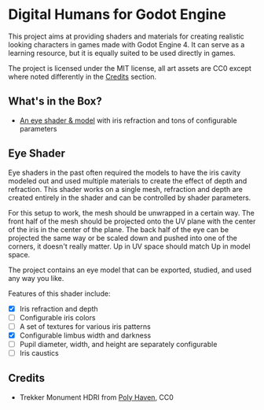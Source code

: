 # Digital Humans for Godot Engine

This project aims at providing shaders and materials for creating realistic
looking characters in games made with Godot Engine 4. It can serve as a learning
resource, but it is equally suited to be used directly in games.

The project is licensed under the MIT license, all art assets are CC0 except
where noted differently in the [Credits](#credits) section.

## What's in the Box?

- [An eye shader & model](#eye-shader) with iris refraction and tons of configurable parameters

## Eye Shader

Eye shaders in the past often required the models to have the iris cavity modeled
out and used multiple materials to create the effect of depth and refraction. This
shader works on a single mesh, refraction and depth are created entirely in the
shader and can be controlled by shader parameters.

For this setup to work, the mesh should be unwrapped in a certain way. The front
half of the mesh should be projected onto the UV plane with the center of the iris
in the center of the plane. The back half of the eye can be projected the same way
or be scaled down and pushed into one of the corners, it doesn't really matter. Up
in UV space should match Up in model space.

The project contains an eye model that can be exported, studied, and used any way
you like.

Features of this shader include:

- [X] Iris refraction and depth
- [ ] Configurable iris colors
- [ ] A set of textures for various iris patterns
- [X] Configurable limbus width and darkness
- [ ] Pupil diameter, width, and height are separately configurable
- [ ] Iris caustics

## Credits

- Trekker Monument HDRI from [Poly Haven](https://polyhaven.com/a/trekker_monument), CC0
